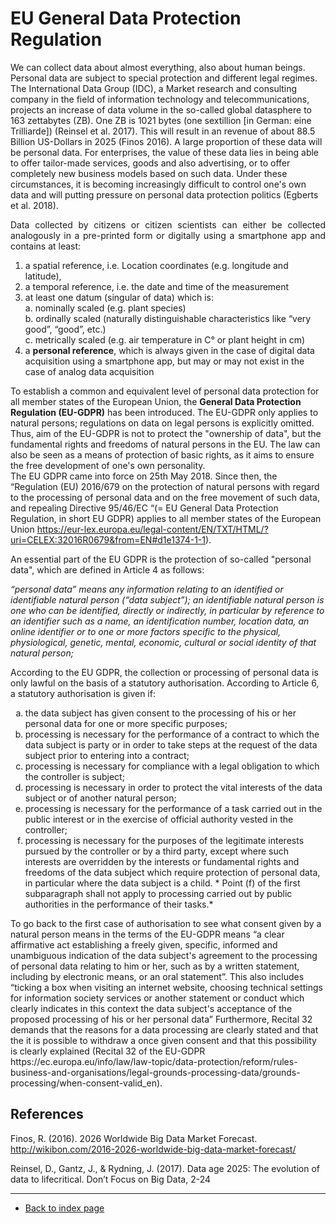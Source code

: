 # EU General Data Protection Regulation

We can collect data about almost everything, also about human beings. Personal data are subject to special protection and different legal regimes. The International Data Group (IDC), a Market research and consulting company in the field of information technology and telecommunications, projects an increase of data
volume in the so-called global datasphere to 163 zettabytes (ZB). One ZB is 1021 bytes (one sextillion [in German: eine Trilliarde]) (Reinsel et al. 2017). This will result in an
revenue of about 88.5 Billion US-Dollars in 2025 (Finos 2016). A large proportion of these data will be personal data. For enterprises, the value of these data lies in being able to offer tailor-made services, goods and also advertising, or to offer completely new business models based on such data. Under these circumstances, it is becoming increasingly difficult to control one's own data and will putting pressure on personal data protection politics (Egberts et al. 2018).

<p align="justify">Data collected by citizens or citizen scientists can either be collected analogously in a pre-printed form or digitally using a smartphone app and contains at least:</p> 

1.  a spatial reference, i.e. Location coordinates (e.g. longitude and latitude),  
2.  a temporal reference, i.e. the date and time of the measurement  
3.  at least one datum (singular of data) which is:  
    a.  nominally scaled (e.g. plant species)  
    b.  ordinally scaled (naturally distinguishable characteristics like “very good”, “good”, etc.)  
    c.  metrically scaled (e.g. air temperature in C° or plant height in cm)    
4.  a **personal reference**, which is always given in the case of digital data acquisition using a smartphone app, but may or may not exist in the case of analog data acquisition  

To establish a common and equivalent level of personal data protection for all member states of the European Union, the **General Data Protection Regulation (EU-GDPR)** has been introduced. The EU-GDPR only applies to natural persons; regulations on data on legal persons is explicitly omitted. Thus, aim of the EU-GDPR is not to protect the "ownership of data", but the fundamental rights and freedoms of natural persons in the EU. The law can also be seen as a means of protection of basic rights, as it aims to ensure the free development of one's own personality.  
The EU GDPR came into force on 25th May 2018. Since then, the “Regulation (EU) 2016/679 on the protection of natural persons with regard to the processing of personal data and on the free movement of such data, and repealing Directive 95/46/EC “(= EU General Data Protection Regulation, in short EU GDPR) applies to all member states of the European Union https://eur-lex.europa.eu/legal-content/EN/TXT/HTML/?uri=CELEX:32016R0679&from=EN#d1e1374-1-1).  

An essential part of the EU GDPR is the protection of so-called "personal data", which are defined in Article 4 as follows:  

*“personal data” means any information relating to an identified or identifiable natural person (“data subject”); an identifiable natural person is one who can be identified, directly or indirectly, in particular by reference to an identifier such as a name, an identification number, location data, an online identifier or to one or more factors specific to the physical, physiological, genetic, mental, economic, cultural or social identity of that natural person;*  

According to the EU GDPR, the collection or processing of personal data is only lawful on the basis of a statutory authorisation. According to Article 6, a statutory authorisation is given if:  
<ol type="a">
    <li> the data subject has given consent to the processing of his or her personal data for one or more specific purposes;</li>
    <li> processing is necessary for the performance of a contract to which the data subject is party or in order to take steps at the request of the data subject prior to entering into a contract;</li>  
    <li> processing is necessary for compliance with a legal obligation to which the controller is subject;</li>  
    <li> processing is necessary in order to protect the vital interests of the data subject or of another natural person;</li>  
    <li> processing is necessary for the performance of a task carried out in the public interest or in the exercise of official authority vested in the controller;</li>
    <li> processing is necessary for the purposes of the legitimate interests pursued by the controller or by a third party, except where such interests are overridden by the interests or fundamental rights and freedoms of the data subject which require protection of personal data, in particular where the data subject is a child.  
        * Point (f) of the first subparagraph shall not apply to processing carried out by public authorities in the performance of their tasks.*</li>
</ol>
To go back to the first case of authorisation to see what consent given by a natural person means in the terms of the EU-GDPR means “a clear affirmative act establishing a freely given, specific, informed and unambiguous indication of the data subject's agreement to the processing of personal data relating to him or her, such as by a written statement, including by electronic means, or an oral statement”. This also includes “ticking a box when visiting an internet website, choosing technical settings for information society services or another statement or conduct which clearly indicates in this context the data subject's acceptance of the proposed processing of his or her personal data” Furthermore, Recital 32 demands that the reasons for a data processing are clearly stated and that the it is possible to withdraw a once given consent and that this possibility is clearly explained (Recital 32 of the EU-GDPR https://ec.europa.eu/info/law/law-topic/data-protection/reform/rules-business-and-organisations/legal-grounds-processing-data/grounds-processing/when-consent-valid_en).  


## References

Finos, R. (2016). 2026 Worldwide Big Data Market Forecast. http://wikibon.com/2016-2026-worldwide-big-data-market-forecast/  

Reinsel, D., Gantz, J., & Rydning, J. (2017). Data age 2025: The evolution of data to lifecritical. Don’t Focus on Big Data, 2-24  


---  
* [Back to index page](../index.md)
